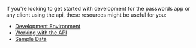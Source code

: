 If you're looking to get started with development for the passwords app or any client using the api, these resources might be useful for you:

- [Development Environment](https://git.mdns.eu/nextcloud/passwords/blob/master/CONTRIBUTING.md)
- [Working with the API](./Getting-Started/Working-with-the-API)
- [Sample Data](./Getting-Started/Sample-Data)